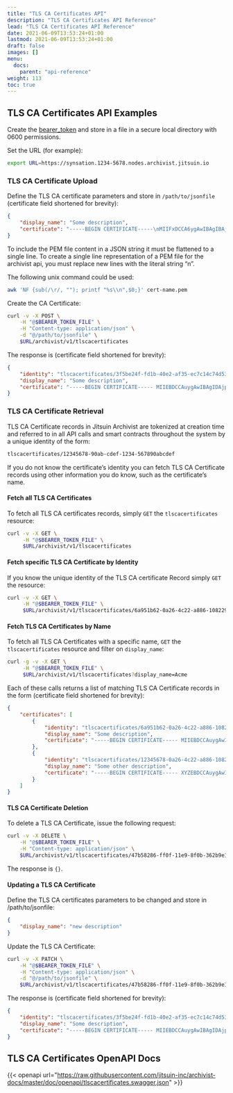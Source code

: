 ```yaml
---
title: "TLS CA Certificates API"
description: "TLS CA Certificates API Reference"
lead: "TLS CA Certificates API Reference"
date: 2021-06-09T13:53:24+01:00
lastmod: 2021-06-09T13:53:24+01:00
draft: false
images: []
menu: 
  docs:
    parent: "api-reference"
weight: 113
toc: true
---
```


## TLS CA Certificates API Examples

Create the [bearer_token](../../setup-and-administration/getting-access-tokens-using-client-secret) and store in a file in a secure local directory with 0600 permissions.

Set the URL (for example):

```bash
export URL=https://synsation.1234-5678.nodes.archivist.jitsuin.io 
```

### TLS CA Certificate Upload

Define the TLS CA certificate parameters and store in `/path/to/jsonfile` (certificate field shortened for brevity):

```json
{
    "display_name": "Some description",
    "certificate": "-----BEGIN CERTIFICATE-----\nMIIFxDCCA6ygAwIBAgIBAjANBgkqhkiG9w0BAQsFADCBsDELMAkGA1UEBhMCVVMx\nETAPBgNV....1NF/BjDZ4wdexw==\n-----END CERTIFICATE-----\n"
}
```

To include the PEM file content in a JSON string it must be flattened to a single line. 
To create a single line representation of a PEM file for the archivist api, you must replace new lines with the literal string “n”. 

The following unix command could be used:

```bash
awk 'NF {sub(/\r/, ""); printf "%s\\n",$0;}' cert-name.pem
```

Create the CA Certificate:

```bash
curl -v -X POST \
    -H "@$BEARER_TOKEN_FILE" \
    -H "Content-type: application/json" \
    -d "@/path/to/jsonfile" \
    $URL/archivist/v1/tlscacertificates
```

The response is (certificate field shortened for brevity):

```json
{
    "identity": "tlscacertificates/3f5be24f-fd1b-40e2-af35-ec7c14c74d53",
    "display_name": "Some description",
    "certificate": "-----BEGIN CERTIFICATE----- MIIEBDCCAuygAwIBAgIDAjppMA0GCSqGSIb3DQEBBQUAMEIxCzAJBgNVBAYTAlVT -----END CERTIFICATE-----"
}
```

### TLS CA Certificate Retrieval

TLS CA Certificate records in Jitsuin Archivist are tokenized at creation time and referred to in all API calls and smart contracts throughout the system by a unique identity of the form:

```bash
tlscacertificates/12345678-90ab-cdef-1234-567890abcdef
```

If you do not know the certificate’s identity you can fetch TLS CA Certificate records using other information you do know, such as the certificate’s name.

#### Fetch all TLS CA Certificates

To fetch all TLS CA certificates records, simply `GET` the `tlscacertificates` resource:

```bash
curl -v -X GET \
     -H "@$BEARER_TOKEN_FILE" \
     $URL/archivist/v1/tlscacertificates
```

#### Fetch specific TLS CA Certificate by Identity

If you know the unique identity of the TLS CA certificate Record simply `GET` the resource:

```bash
curl -v -X GET \
     -H "@$BEARER_TOKEN_FILE" \
     $URL/archivist/v1/tlscacertificates/6a951b62-0a26-4c22-a886-1082297b063b
```

#### Fetch TLS CA Certificates by Name

To fetch all TLS CA Certificates with a specific name, `GET` the `tlscacertificates` resource and filter on `display_name`:

```bash
curl -g -v -X GET \
     -H "@$BEARER_TOKEN_FILE" \
     $URL/archivist/v1/tlscacertificates?display_name=Acme
```

Each of these calls returns a list of matching TLS CA Certificate records in the form (certificate field shortened for brevity):

```json
{
    "certificates": [
        {
            "identity": "tlscacertificates/6a951b62-0a26-4c22-a886-1082297b063b",
            "display_name": "Some description",
            "certificate": "-----BEGIN CERTIFICATE----- MIIEBDCCAuygAwIBAgIDAjppMA0GCSqGSIb3DQEBBQUAMEIxCzAJBgNVBAYTAlVT -----END CERTIFICATE----- "
        },
        {
            "identity": "tlscacertificates/12345678-0a26-4c22-a886-1082297b063b",
            "display_name": "Some other description",
            "certificate": "-----BEGIN CERTIFICATE----- XYZEBDCCAuygAwIBAgIDAjppMA0GCSqGSIb3DQEBBQUAMEIxCzAJBgNVBAYTAlVT -----END CERTIFICATE----- "
        }
    ]
}
```

#### TLS CA Certificate Deletion

To delete a TLS CA Certificate, issue the following request:

```bash
curl -v -X DELETE \
    -H "@$BEARER_TOKEN_FILE" \
    -H "Content-type: application/json" \
    $URL/archivist/v1/tlscacertificates/47b58286-ff0f-11e9-8f0b-362b9e155667
```

The response is `{}`.

#### Updating a TLS CA Certificate

Define the TLS CA certificates parameters to be changed and store in /path/to/jsonfile:

```json
{
    "display_name": "new description"
}
```

Update the TLS CA Certificate:

```bash
curl -v -X PATCH \
    -H "@$BEARER_TOKEN_FILE" \
    -H "Content-type: application/json" \
    -d "@/path/to/jsonfile" \
    $URL/archivist/v1/tlscacertificates/47b58286-ff0f-11e9-8f0b-362b9e155667
```

The response is (certificate field shortened for brevity):

```json
{
    "identity": "tlscacertificates/3f5be24f-fd1b-40e2-af35-ec7c14c74d53",
    "display_name": "Some description",
    "certificate": "-----BEGIN CERTIFICATE----- MIIEBDCCAuygAwIBAgIDAjppMA0GCSqGSIb3DQEBBQUAMEIxCzAJBgNVBAYTAlVT -----END CERTIFICATE-----"
}
```

## TLS CA Certificates OpenAPI Docs

{{< openapi url="https://raw.githubusercontent.com/jitsuin-inc/archivist-docs/master/doc/openapi/tlscacertificates.swagger.json" >}}
